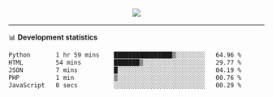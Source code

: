 <h3 align="center">
  <a href="https://github.com/hwalker928">
      <img src="https://github-profile-trophy.vercel.app/?username=hwalker928&no-bg=true&no-frame=true">
  </a>
</h3>


<hr>

📊 **Development statistics**

<!--START_SECTION:waka-->

```txt
Python       1 hr 59 mins    ████████████████▒░░░░░░░░   64.96 %
HTML         54 mins         ███████▒░░░░░░░░░░░░░░░░░   29.77 %
JSON         7 mins          █░░░░░░░░░░░░░░░░░░░░░░░░   04.19 %
PHP          1 min           ▒░░░░░░░░░░░░░░░░░░░░░░░░   00.76 %
JavaScript   0 secs          ░░░░░░░░░░░░░░░░░░░░░░░░░   00.29 %
```

<!--END_SECTION:waka-->
